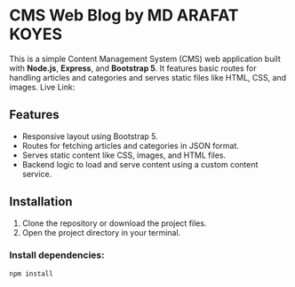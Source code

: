 # CMS Web Blog by MD ARAFAT KOYES


This is a simple Content Management System (CMS) web application built with **Node.js**, **Express**, and **Bootstrap 5**. It features basic routes for handling articles and categories and serves static files like HTML, CSS, and images.
Live Link: 

## Features

- Responsive layout using Bootstrap 5.
- Routes for fetching articles and categories in JSON format.
- Serves static content like CSS, images, and HTML files.
- Backend logic to load and serve content using a custom content service.

## Installation

1. Clone the repository or download the project files.
2. Open the project directory in your terminal.

### Install dependencies:
```bash
npm install
